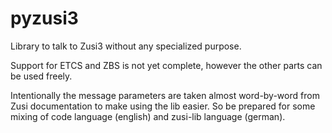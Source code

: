 # pyzusi3
Library to talk to Zusi3 without any specialized purpose.

Support for ETCS and ZBS is not yet complete, however the other parts can be used freely.

Intentionally the message parameters are taken almost word-by-word from Zusi documentation to make using the lib easier.
So be prepared for some mixing of code language (english) and zusi-lib language (german).
